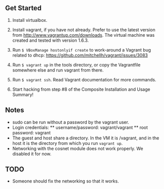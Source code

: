
Get Started
-----------

1. Install virtualbox.

2. Install vagrant, if you have not already. Prefer to use the latest version from http://www.vagrantup.com/downloads. The virtual machine was created and tested with version 1.6.3.

3. Run `$ VBoxManage hostonlyif create` to work-around a Vagrant bug related to dhcp: https://github.com/mitchellh/vagrant/issues/3083

4. Run `$ vagrant up` in the tools directory, or copy the Vagrantfile somewhere else and run vagrant from there.

5. Run `$ vagrant ssh`. Read Vagrant documentation for more commands.

6. Start hacking from step #8 of the Composite Installation and Usage Summary!

Notes
-----
* sudo can be run without a password by the vagrant user.
* Login credentials:
** username/password: vagrant/vagrant
** root password: vagrant
* The guest and host share a directory. In the VM it is /vagrant, and in the host it is the directory from which you run `vagrant up`.
* Networking with the cosnet module does not work properly. We disabled it for now.

TODO
----
* Someone should fix the networking so that it works.
